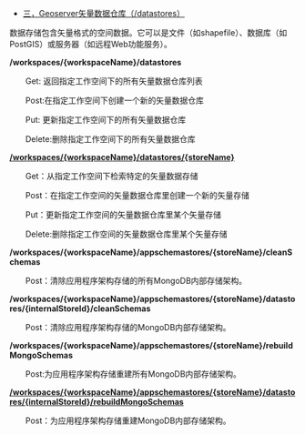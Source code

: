 - [三，Geoserver矢量数据仓库（/datastores）](https://www.cnblogs.com/chenjq0717/p/12436999.html)

数据存储包含矢量格式的空间数据。它可以是文件（如shapefile）、数据库（如PostGIS）或服务器（如远程Web功能服务）。

 **/workspaces/{workspaceName}/datastores**

　　Get: 返回指定工作空间下的所有矢量数据仓库列表

　　Post:在指定工作空间下创建一个新的矢量数据仓库

　　Put: 更新指定工作空间下的所有矢量数据仓库

　　Delete:删除指定工作空间下的所有矢量数据仓库

 

[ **/workspaces/{workspaceName}/datastores/{storeName}**](http://IP:Port/geoserver/rest/workspaces/{workspaceName}/datastores/{storeName})

　　Get：从指定工作空间下检索特定的矢量数据存储

　　Post：在指定工作空间的矢量数据仓库里创建一个新的矢量存储

　　Put：更新指定工作空间的矢量数据仓库里某个矢量存储

　　Delete:删除指定工作空间的矢量数据仓库里某个矢量存储

 

 **/workspaces/{workspaceName}/appschemastores/{storeName}/cleanSchemas**

　　Post：清除应用程序架构存储的所有MongoDB内部存储架构。

 

**/workspaces/{workspaceName}/appschemastores/{storeName}/datastores/{internalStoreId}/cleanSchemas**

　　Post：清除应用程序架构存储的MongoDB内部存储架构。

 

**/workspaces/{workspaceName}/appschemastores/{storeName}/rebuildMongoSchemas**

　　Post:为应用程序架构存储重建所有MongoDB内部存储架构。

 

[**/workspaces/{workspaceName}/appschemastores/{storeName}/datastores/{internalStoreId}/rebuildMongoSchemas**](http://IP:Port/geoserver/rest/workspaces/{workspaceName}/appschemastores/{storeName}/datastores/{internalStoreId}/rebuildMongoSchemas)

　　Post：为应用程序架构存储重建MongoDB内部存储架构。